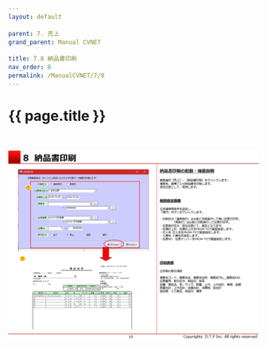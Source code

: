 ```yaml
---
layout: default

parent: 7. 売上
grand_parent: Manual CVNET

title: 7.8 納品書印刷
nav_order: 8
permalink: /ManualCVNET/7/8
---
```


# {{ page.title }} <br/><br/>

<a href="/img/Uriage/Uriage20.PNG" target="_blank">
<img src="/img/Uriage/Uriage20.PNG" alt="login image"></a>





